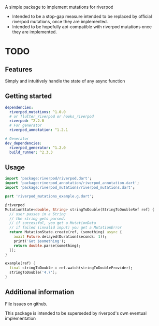 <!-- 
This README describes the package. If you publish this package to pub.dev,
this README's contents appear on the landing page for your package.

For information about how to write a good package README, see the guide for
[writing package pages](https://dart.dev/guides/libraries/writing-package-pages). 

For general information about developing packages, see the Dart guide for
[creating packages](https://dart.dev/guides/libraries/create-library-packages)
and the Flutter guide for
[developing packages and plugins](https://flutter.dev/developing-packages). 
-->

A simple package to implement mutations for riverpod
- Intended to be a stop-gap measure intended to be replaced by official riverpod mutations, once they are implemented.
- Intended to be hopefully api-compatible with riverpod mutations once they are implemented.

# TODO

## Features

Simply and intuitively handle the state of any async function

## Getting started

```yaml
dependencies:
  riverpod_mutations: ^1.0.0
  # or flutter_riverpod or hooks_riverpod
  riverpod: ^2.2.0
  # For generator
  riverpod_annotation: ^1.2.1

# Generator
dev_dependencies:
  riverpod_generator: ^1.2.0
  build_runner: ^2.3.3
```

## Usage

```dart
import 'package:riverpod/riverpod.dart';
import 'package:riverpod_annotation/riverpod_annotation.dart';
import 'package:riverpod_mutations/riverpod_mutations.dart';

part 'riverpod_mutations_example.g.dart';

@riverpod
MutationState<double, String> stringToDouble(StringToDoubleRef ref) {
  // user passes in a String
  // the string gets parsed.
  // if successful, you get a MutationData
  // if failed (invalid input) you get a MutationError
  return MutationState.create(ref, (something) async {
    await Future.delayed(Duration(seconds: 1));
    print('Got $something');
    return double.parse(something);
  });
}

example(ref) {
  final stringToDouble = ref.watch(stringToDoubleProvider);
  stringToDouble('4.7');
}
```

## Additional information

File issues on github.

This package is intended to be superseded by riverpod's own eventual implementation

